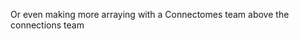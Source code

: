
<!--
FrozenIsBool False
-->

Or even making more arraying with a Connectomes team above the connections team